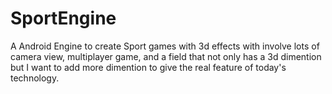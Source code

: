 SportEngine
===========

A Android Engine to create Sport games with 3d effects with involve lots of camera view, multiplayer game, and a field that not only has a 3d dimention but I want to add more dimention to give the real feature of today's technology.
